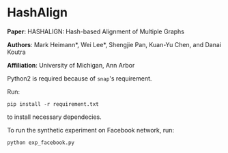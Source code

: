 # HashAlign

<b>Paper</b>: HASHALIGN: Hash-based Alignment of Multiple Graphs

<b>Authors</b>: Mark Heimann*, Wei Lee*, Shengjie Pan, Kuan-Yu Chen, and Danai Koutra

<b>Affiliation</b>: University of Michigan, Ann Arbor

Python2 is required because of `snap`'s requirement.

Run: 
```angular2
pip install -r requirement.txt
``` 
to install necessary dependecies.

To run the synthetic experiment on Facebook network, run:
```angular2
python exp_facebook.py
```